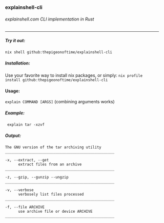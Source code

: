 ### explainshell-cli


###### explainshell.com CLI implementation in Rust
_____________


##### Try it out:  
```nix shell github:thepigeonoftime/explainshell-cli```  

##### Installation:  
Use your favorite way to install nix packages, or simply:
```nix profile install github:thepigeonoftime/explainshell-cli```  

#### Usage:  
```explain COMMAND [ARGS]``` (combining arguments works)

##### Example:  
``` explain tar -xzvf```

##### Output:

```
The GNU version of the tar archiving utility
__________________________________________________

-x, --extract, --get
      extract files from an archive
__________________________________________________

-z, --gzip, --gunzip --ungzip
__________________________________________________

-v, --verbose
      verbosely list files processed
__________________________________________________

-f, --file ARCHIVE
      use archive file or device ARCHIVE
__________________________________________________
```
